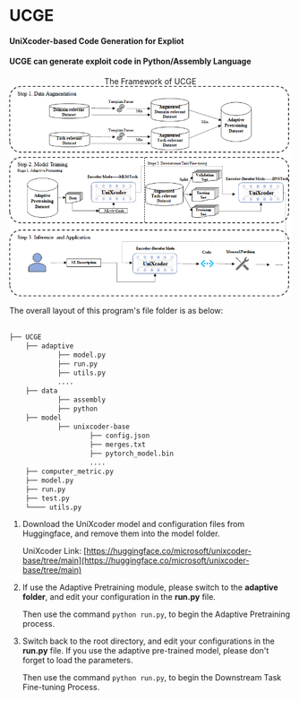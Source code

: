 # UCGE
#### UniXcoder-based Code Generation for Expliot

#### UCGE can generate exploit code in Python/Assembly Language

<div>
    <center> The Framework of UCGE </center>
</div>

<div align='center'>
<img src="./images/UCGE.png">
</div>


The overall layout of this program's file folder  is as below:

```

├── UCGE   
    ├── adaptive
            ├── model.py
            ├── run.py
            ├── utils.py
            ....
    ├── data
            ├── assembly
            ├── python
    ├── model
            ├── unixcoder-base
                    ├── config.json
                    ├── merges.txt
                    ├── pytorch_model.bin
                    ....
    ├── computer_metric.py                    
    ├── model.py
    ├── run.py
    ├── test.py 
    └──── utils.py
```



1. Download the UniXcoder model and configuration files from Huggingface, and remove them into the model folder.

   UniXcoder Link: [https://huggingface.co/microsoft/unixcoder-base/tree/main](https://huggingface.co/microsoft/unixcoder-base/tree/main)

   

2. If use the Adaptive Pretraining module, please switch to the **adaptive folder**, and edit your configuration in the **run.py** file.

   Then use the command `python run.py`, to begin the Adaptive Pretraining process.

   

3. Switch back to the root directory, and edit your configurations in the **run.py** file. If you use the adaptive pre-trained model, please don't forget to load the parameters.

   Then use the command `python run.py`, to begin the Downstream Task Fine-tuning Process.

